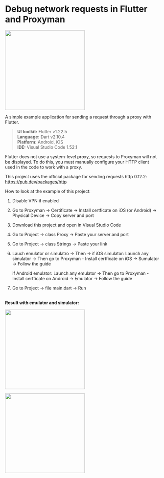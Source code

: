 # Debug network requests in Flutter and Proxyman

<img src="https://user-images.githubusercontent.com/47568606/103482144-226d2480-4df0-11eb-82e1-8f3c60ec8b45.jpg" width="260"></a>

A simple example application for sending a request through a proxy with Flutter.

> **UI toolkit:** Flutter v1.22.5<br>
**Language:** Dart v2.10.4<br>
**Platform:** Android, iOS<br>
**IDE:** Visual Studio Code 1.52.1<br>

Flutter does not use a system-level proxy, so requests to Proxyman will not be displayed. To do this, you must manually configure your HTTP client used in the code to work with a proxy.

This project uses the official package for sending requests http 0.12.2:
https://pub.dev/packages/http

How to look at the example of this project:
 1. Disable VPN if enabled
 2. Go to Proxyman -> Certificate -> Install certficate on iOS (or Android) -> Physical Device -> Copy server and port
 3. Download this project and open in Visual Studio Code
 4. Go to Project -> class Proxy -> Paste your server and port
 5. Go to Project -> class Strings -> Paste your link
 6. Lauch emulator or simulatro -> Then -> 
    if iOS simulator: 
    Launch any simulator -> Then go to Proxyman - Install certficate on iOS -> Sumulator -> Follow the guide
    
    if Android emulator: 
    Launch any emulator -> Then go to Proxyman - Install certficate on Android -> Emulator -> Follow the guide
 7. Go to Project -> file main.dart -> Run 

<br><b>Result with emulator and simulator:</b>

<img src="https://user-images.githubusercontent.com/47568606/103482185-6f50fb00-4df0-11eb-8d1a-db659eeb80c1.png" width="260"></a>

<img src="https://user-images.githubusercontent.com/47568606/103482249-dcfd2700-4df0-11eb-9c83-b73355b77f33.png" width="260"></a>
